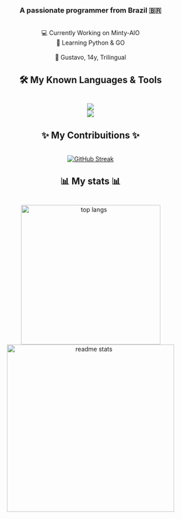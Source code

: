 <h3 align="center">A passionate programmer from Brazil 🇧🇷</h3>

<br/>

<div align="center">
  💻 Currently Working on Minty-AIO <br>
  🐍 Learning Python & GO <br>
<br>
  📂 Gustavo, 14y, Trilingual <br>
</div>

<h2 align="center">🛠️ My Known Languages & Tools</h2>

<br/>

<div align="center">
  <a href="https://skillicons.dev">
  <img src="https://skillicons.dev/icons?i=js,html,css,python,ts"> <br>
  <img src="https://skillicons.dev/icons?i=vscode,linux,figma,bootstrap">
  </a>
</div>

<div align="center">
  <h2>✨ My Contribuitions ✨</h2>
  <br>
   <a href="https://git.io/streak-stats"><img src="https://streak-stats.demolab.com?user=callmeminty&theme=radical&border_radius=3.5&date_format=j%20M%5B%20Y%5D" alt="GitHub Streak" /></a>
</div>

<div align="center">
  <h2>📊 My stats 📊</h2>
  <br>
    <img width=325 align="center" src="https://github-readme-stats-salesp07.vercel.app/api/top-langs/?username=salesp07&hide=HTML&langs_count=8&layout=compact&theme=react&border_radius=10&size_weight=0.5&count_weight=0.5&exclude_repo=github-readme-stats" alt="top langs" /> 
  <img align="center" width=390 src="https://github-readme-stats-salesp07.vercel.app/api?username=salesp07&count_private=true&show_icons=true&theme=react&rank_icon=github&border_radius=10" alt="readme stats" />
</div>
